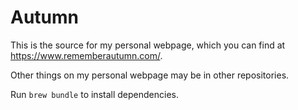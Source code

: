 # Autumn

This is the source for my personal webpage, which you can find at https://www.rememberautumn.com/.

Other things on my personal webpage may be in other repositories.

Run `brew bundle` to install dependencies.